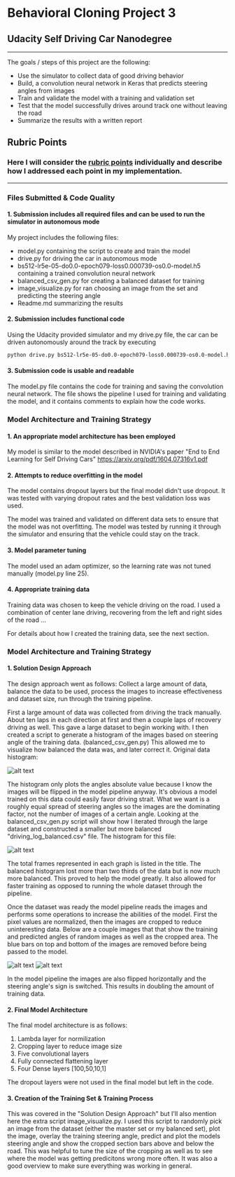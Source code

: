 # **Behavioral Cloning Project 3** 
## Udacity Self Driving Car Nanodegree

---

The goals / steps of this project are the following:
* Use the simulator to collect data of good driving behavior
* Build, a convolution neural network in Keras that predicts steering angles from images
* Train and validate the model with a training and validation set
* Test that the model successfully drives around track one without leaving the road
* Summarize the results with a written report


## Rubric Points
### Here I will consider the [rubric points](https://review.udacity.com/#!/rubrics/432/view) individually and describe how I addressed each point in my implementation.  

---
### Files Submitted & Code Quality

#### 1. Submission includes all required files and can be used to run the simulator in autonomous mode

My project includes the following files:
* model.py containing the script to create and train the model
* drive.py for driving the car in autonomous mode
* bs512-lr5e-05-do0.0-epoch079-loss0.000739-os0.0-model.h5 containing a trained convolution neural network
* balanced_csv_gen.py for creating a balanced dataset for training
* image_visualize.py for ran choosing an image from the set and predicting the steering angle
* Readme.md summarizing the results

#### 2. Submission includes functional code
Using the Udacity provided simulator and my drive.py file, the car can be driven autonomously around the track by executing 
```sh
python drive.py bs512-lr5e-05-do0.0-epoch079-loss0.000739-os0.0-model.h5
```

#### 3. Submission code is usable and readable

The model.py file contains the code for training and saving the convolution neural network. The file shows the pipeline I used for training and validating the model, and it contains comments to explain how the code works.

### Model Architecture and Training Strategy

#### 1. An appropriate model architecture has been employed

My model is similar to the model described in NVIDIA's paper "End to End Learning for Self Driving Cars" https://arxiv.org/pdf/1604.07316v1.pdf


#### 2. Attempts to reduce overfitting in the model

The model contains dropout layers but the final model didn't use dropout. It was tested with varying dropout rates and the best validation loss was used. 

The model was trained and validated on different data sets to ensure that the model was not overfitting. The model was tested by running it through the simulator and ensuring that the vehicle could stay on the track.

#### 3. Model parameter tuning

The model used an adam optimizer, so the learning rate was not tuned manually (model.py line 25).

#### 4. Appropriate training data

Training data was chosen to keep the vehicle driving on the road. I used a combination of center lane driving, recovering from the left and right sides of the road ... 

For details about how I created the training data, see the next section. 

### Model Architecture and Training Strategy

#### 1. Solution Design Approach

The design approach went as follows: Collect a large amount of data, balance the data to be used, process the images to increase effectiveness and dataset size, run through the training pipeline.

First a large amount of data was collected from driving the track manually. About ten laps in each direction at first and then a couple laps of recovery driving as well. This gave a large dataset to begin working with. I then created a script to generate a histogram of the images based on steering angle of the training data. (balanced_csv_gen.py) This allowed me to visualize how balanced the data was, and later correct it. Original data histogram:

![alt text](https://github.com/NickGoumas/CarND-BehavioralCloning-P3/blob/master/images/original_histogram.png?raw=true "Original Histogram")

The histogram only plots the angles absolute value because I know the images will be flipped in the model pipeline anyway. It's obvious a model trained on this data could easily favor driving strait. What we want is a roughly equal spread of steering angles so the images are the dominating factor, not the number of images of a certain angle. Looking at the balanced_csv_gen.py script will show how I iterated through the large dataset and constructed a smaller but more balanced "driving_log_balanced.csv" file. The histogram for this file: 

![alt text](https://github.com/NickGoumas/CarND-BehavioralCloning-P3/blob/master/images/balanced_histogram.png?raw=true "Balanced Histogram")

The total frames represented in each graph is listed in the title. The balanced histogram lost more than two thirds of the data but is now much more balanced. This proved to help the model greatly. It also allowed for faster training as opposed to running the whole dataset through the pipeline.

Once the dataset was ready the model pipeline reads the images and performs some operations to increase the abilities of the model. First the pixel values are normalized, then the images are cropped to reduce uninteresting data. Below are a couple images that that show the training and predicted angles of random images as well as the cropped area. The blue bars on top and bottom of the images are removed before being passed to the model. 

![alt text](https://github.com/NickGoumas/CarND-BehavioralCloning-P3/blob/master/images/good_prediction_fig.png?raw=true "Good Prediction")
![alt text](https://github.com/NickGoumas/CarND-BehavioralCloning-P3/blob/master/images/bad_prediction_fig.png?raw=true "Bad Prediction")

In the model pipeline the images are also flipped horizontally and the steering angle's sign is switched. This results in doubling the amount of training data.


#### 2. Final Model Architecture

The final model architecture is as follows:
1. Lambda layer for normilization
2. Cropping layer to reduce image size
3. Five convolutional layers 
4. Fully connected flattening layer
5. Four Dense layers [100,50,10,1]

The dropout layers were not used in the final model but left in the code.

#### 3. Creation of the Training Set & Training Process

This was covered in the "Solution Design Approach" but I'll also mention here the extra script image_visualize.py. I used this script to randomly pick an image from the dataset (either the master set or my balanced set), plot the image, overlay the training steering angle, predict and plot the models steering angle and show the cropped section bars above and below the road. This was helpful to tune the size of the cropping as well as to see where the model was getting predicitons wrong more often. It was also a good overview to make sure everything was working in general.
